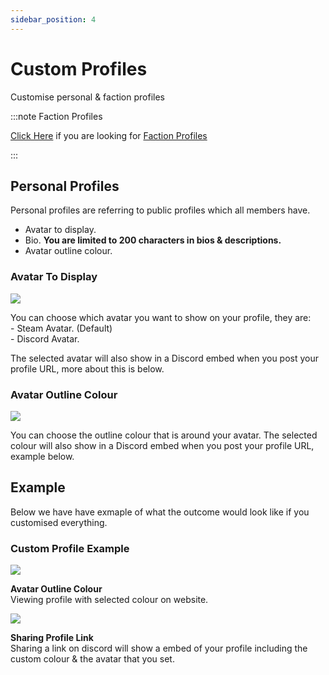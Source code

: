 ```yaml
---
sidebar_position: 4
---
```


# Custom Profiles

Customise personal & faction profiles

:::note Faction Profiles

[Click Here](/stormworks/HRP/factions.md#faction-profiles) if you are looking for [Faction Profiles](/stormworks/HRP/factions.md#faction-profiles)

:::


## Personal Profiles

Personal profiles are referring to public profiles which all members have.

- Avatar to display.
- Bio. **You are limited to 200 characters in bios & descriptions.**
- Avatar outline colour.

### Avatar To Display

<div class="flex-vcenter mb-1">
    <img src="/img/customprofiles/profileavatardisplay.png"/>
    <p>
    You can choose which avatar you want to show on your profile, they are:<br/>
- Steam Avatar. (Default)<br/>
- Discord Avatar.
    </p>
 </div>

The selected avatar will also show in a Discord embed when you post your profile URL, more about this is below.

### Avatar Outline Colour

<div class="flex-vcenter mb-1">
  <img src="/img/customprofiles/editavatarcolour.png"/>
  <p>
  You can choose the outline colour that is around your avatar.
  The selected colour will also show in a Discord embed when you post your profile URL, example below.
  </p>
</div>

## Example

Below we have have exmaple of what the outcome would look like if you customised everything.

### Custom Profile Example

<div class="flex-vcenter mb-1">
    <img src="/img/customprofiles/profilecolorwebsite.png"/>
    <p>
    <b>Avatar Outline Colour</b><br/>
    Viewing profile with selected colour on website.
    </p>
  </div>
    <div class="flex-vcenter mb-1">
    <img src="/img/customprofiles/profilediscordemebed.png"/>
    <p>
    <b>Sharing Profile Link</b><br/>
    Sharing a link on discord will show a embed of your profile including the custom colour & the avatar that you set.
    </p>
  </div>
